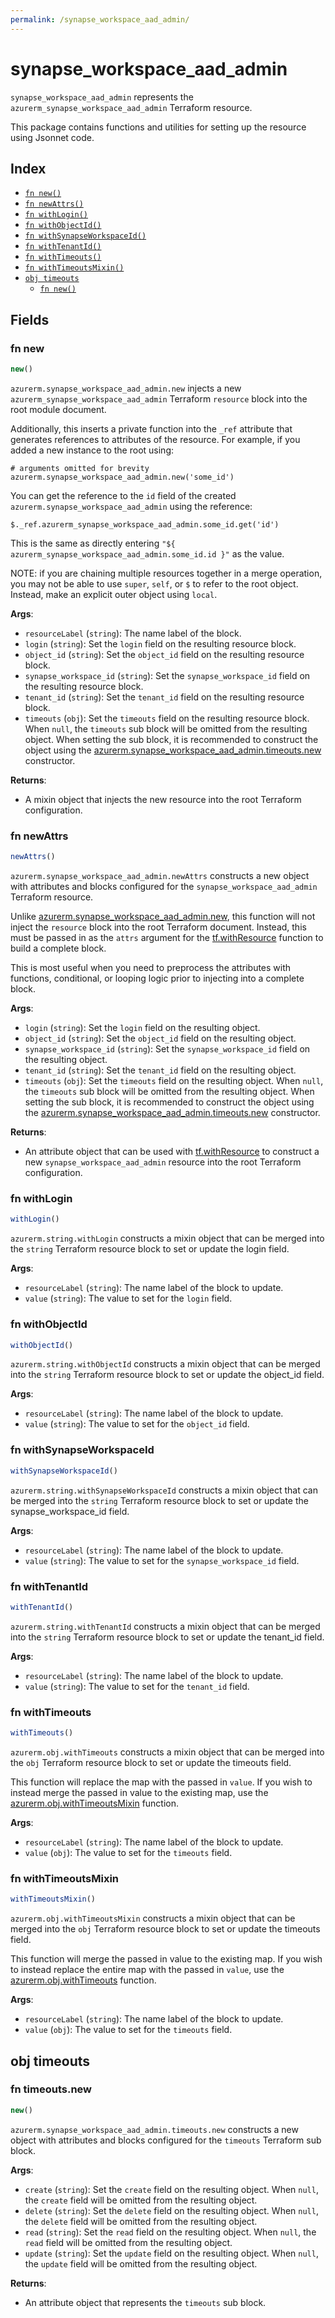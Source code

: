 ```yaml
---
permalink: /synapse_workspace_aad_admin/
---
```


# synapse_workspace_aad_admin

`synapse_workspace_aad_admin` represents the `azurerm_synapse_workspace_aad_admin` Terraform resource.



This package contains functions and utilities for setting up the resource using Jsonnet code.


## Index

* [`fn new()`](#fn-new)
* [`fn newAttrs()`](#fn-newattrs)
* [`fn withLogin()`](#fn-withlogin)
* [`fn withObjectId()`](#fn-withobjectid)
* [`fn withSynapseWorkspaceId()`](#fn-withsynapseworkspaceid)
* [`fn withTenantId()`](#fn-withtenantid)
* [`fn withTimeouts()`](#fn-withtimeouts)
* [`fn withTimeoutsMixin()`](#fn-withtimeoutsmixin)
* [`obj timeouts`](#obj-timeouts)
  * [`fn new()`](#fn-timeoutsnew)

## Fields

### fn new

```ts
new()
```


`azurerm.synapse_workspace_aad_admin.new` injects a new `azurerm_synapse_workspace_aad_admin` Terraform `resource`
block into the root module document.

Additionally, this inserts a private function into the `_ref` attribute that generates references to attributes of the
resource. For example, if you added a new instance to the root using:

    # arguments omitted for brevity
    azurerm.synapse_workspace_aad_admin.new('some_id')

You can get the reference to the `id` field of the created `azurerm.synapse_workspace_aad_admin` using the reference:

    $._ref.azurerm_synapse_workspace_aad_admin.some_id.get('id')

This is the same as directly entering `"${ azurerm_synapse_workspace_aad_admin.some_id.id }"` as the value.

NOTE: if you are chaining multiple resources together in a merge operation, you may not be able to use `super`, `self`,
or `$` to refer to the root object. Instead, make an explicit outer object using `local`.

**Args**:
  - `resourceLabel` (`string`): The name label of the block.
  - `login` (`string`): Set the `login` field on the resulting resource block.
  - `object_id` (`string`): Set the `object_id` field on the resulting resource block.
  - `synapse_workspace_id` (`string`): Set the `synapse_workspace_id` field on the resulting resource block.
  - `tenant_id` (`string`): Set the `tenant_id` field on the resulting resource block.
  - `timeouts` (`obj`): Set the `timeouts` field on the resulting resource block. When `null`, the `timeouts` sub block will be omitted from the resulting object. When setting the sub block, it is recommended to construct the object using the [azurerm.synapse_workspace_aad_admin.timeouts.new](#fn-timeoutsnew) constructor.

**Returns**:
- A mixin object that injects the new resource into the root Terraform configuration.


### fn newAttrs

```ts
newAttrs()
```


`azurerm.synapse_workspace_aad_admin.newAttrs` constructs a new object with attributes and blocks configured for the `synapse_workspace_aad_admin`
Terraform resource.

Unlike [azurerm.synapse_workspace_aad_admin.new](#fn-new), this function will not inject the `resource`
block into the root Terraform document. Instead, this must be passed in as the `attrs` argument for the
[tf.withResource](https://github.com/tf-libsonnet/core/tree/main/docs#fn-withresource) function to build a complete block.

This is most useful when you need to preprocess the attributes with functions, conditional, or looping logic prior to
injecting into a complete block.

**Args**:
  - `login` (`string`): Set the `login` field on the resulting object.
  - `object_id` (`string`): Set the `object_id` field on the resulting object.
  - `synapse_workspace_id` (`string`): Set the `synapse_workspace_id` field on the resulting object.
  - `tenant_id` (`string`): Set the `tenant_id` field on the resulting object.
  - `timeouts` (`obj`): Set the `timeouts` field on the resulting object. When `null`, the `timeouts` sub block will be omitted from the resulting object. When setting the sub block, it is recommended to construct the object using the [azurerm.synapse_workspace_aad_admin.timeouts.new](#fn-timeoutsnew) constructor.

**Returns**:
  - An attribute object that can be used with [tf.withResource](https://github.com/tf-libsonnet/core/tree/main/docs#fn-withresource) to construct a new `synapse_workspace_aad_admin` resource into the root Terraform configuration.


### fn withLogin

```ts
withLogin()
```

`azurerm.string.withLogin` constructs a mixin object that can be merged into the `string`
Terraform resource block to set or update the login field.



**Args**:
  - `resourceLabel` (`string`): The name label of the block to update.
  - `value` (`string`): The value to set for the `login` field.


### fn withObjectId

```ts
withObjectId()
```

`azurerm.string.withObjectId` constructs a mixin object that can be merged into the `string`
Terraform resource block to set or update the object_id field.



**Args**:
  - `resourceLabel` (`string`): The name label of the block to update.
  - `value` (`string`): The value to set for the `object_id` field.


### fn withSynapseWorkspaceId

```ts
withSynapseWorkspaceId()
```

`azurerm.string.withSynapseWorkspaceId` constructs a mixin object that can be merged into the `string`
Terraform resource block to set or update the synapse_workspace_id field.



**Args**:
  - `resourceLabel` (`string`): The name label of the block to update.
  - `value` (`string`): The value to set for the `synapse_workspace_id` field.


### fn withTenantId

```ts
withTenantId()
```

`azurerm.string.withTenantId` constructs a mixin object that can be merged into the `string`
Terraform resource block to set or update the tenant_id field.



**Args**:
  - `resourceLabel` (`string`): The name label of the block to update.
  - `value` (`string`): The value to set for the `tenant_id` field.


### fn withTimeouts

```ts
withTimeouts()
```

`azurerm.obj.withTimeouts` constructs a mixin object that can be merged into the `obj`
Terraform resource block to set or update the timeouts field.

This function will replace the map with the passed in `value`. If you wish to instead merge the
passed in value to the existing map, use the [azurerm.obj.withTimeoutsMixin](TODO) function.

**Args**:
  - `resourceLabel` (`string`): The name label of the block to update.
  - `value` (`obj`): The value to set for the `timeouts` field.


### fn withTimeoutsMixin

```ts
withTimeoutsMixin()
```

`azurerm.obj.withTimeoutsMixin` constructs a mixin object that can be merged into the `obj`
Terraform resource block to set or update the timeouts field.

This function will merge the passed in value to the existing map. If you wish
to instead replace the entire map with the passed in `value`, use the [azurerm.obj.withTimeouts](TODO)
function.


**Args**:
  - `resourceLabel` (`string`): The name label of the block to update.
  - `value` (`obj`): The value to set for the `timeouts` field.


## obj timeouts



### fn timeouts.new

```ts
new()
```


`azurerm.synapse_workspace_aad_admin.timeouts.new` constructs a new object with attributes and blocks configured for the `timeouts`
Terraform sub block.



**Args**:
  - `create` (`string`): Set the `create` field on the resulting object. When `null`, the `create` field will be omitted from the resulting object.
  - `delete` (`string`): Set the `delete` field on the resulting object. When `null`, the `delete` field will be omitted from the resulting object.
  - `read` (`string`): Set the `read` field on the resulting object. When `null`, the `read` field will be omitted from the resulting object.
  - `update` (`string`): Set the `update` field on the resulting object. When `null`, the `update` field will be omitted from the resulting object.

**Returns**:
  - An attribute object that represents the `timeouts` sub block.
